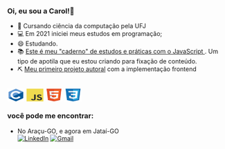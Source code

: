 ### Oi, eu sou a Carol!👋

- 📍 Cursando ciência da computação pela UFJ<br>
- 💻 Em 2021 iniciei meus estudos em programação;<br>
- 😄 Estudando.
- 📚 [Este é meu "caderno" de estudos e práticas com o JavaScript ](https://github.com/Carolzita001/Caderno-de-JavaScript). Um tipo de apotila que eu estou criando para fixação de conteúdo.
- ⛏️ [Meu primeiro projeto autoral](https://github.com/Carolzita001/BEE) com a implementação frontend<br>

<div style="display: inline_block"><br>
  <img align="center" height="30" width="40" src="https://github.com/devicons/devicon/blob/master/icons/c/c-original.svg">
  <img align="center" height="30" width="40" src="https://github.com/devicons/devicon/blob/master/icons/javascript/javascript-original.svg">
  <img align="center" alt="Rafa-HTML" height="30" width="40" src="https://raw.githubusercontent.com/devicons/devicon/master/icons/html5/html5-original.svg">
  <img align="center" alt="Rafa-CSS" height="30" width="40" src="https://raw.githubusercontent.com/devicons/devicon/master/icons/css3/css3-original.svg">
</div>

### você pode me encontrar:

- No Araçu-GO, e agora em Jataí-GO <br>
[![LinkedIn](https://img.shields.io/static/v1?label=&message=LinkedIn&color=blue&style=flat-square&logo=LinkedIn&logoColor=white)](https://www.linkedin.com/in/ana-carolina-texeira-lino-695199235/)
[![Gmail](https://img.shields.io/static/v1?label=&message=caroltex2004@gmail.com&color=red&style=flat-square&logo=Gmail&logoColor=white)](mailto:caroltex2004@gmail.com)
